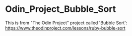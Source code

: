 # Odin_Project_Bubble_Sort
This is from "The Odin Project" project called 'Bubble Sort':
https://www.theodinproject.com/lessons/ruby-bubble-sort
